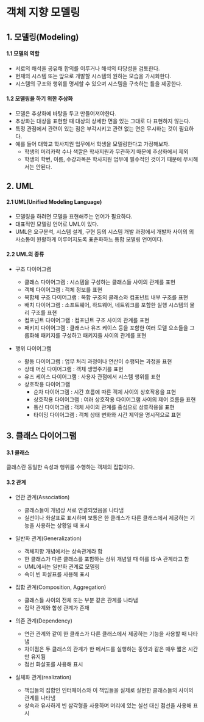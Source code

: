 # 객체 지향 모델링

## 1. 모델링(Modeling)

#### 1.1 모델의 역할

- 서로의 해석을 공유해 합의를 이루거나 해석의 타당성을 검토한다.
- 현재의 시스템 또는 앞으로 개발할 시스템의 원하는 모습을 가시화한다.
- 시스템의 구조와 행위를 명세할 수 있으며 시스템을 구축하는 틀을 제공한다.

#### 1.2 모델링을 하기 위한 추상화

- 모델은 추상화에 바탕을 두고 만들어져야한다.
- 추상화는 대상을 표현할 때 대상의 상세한 면을 있는 그대로 다 표현하지 않는다.
- 특정 관점에서 관련이 있는 점은 부각시키고 관련 없는 면은 무시하는 것이 필요하다.
- 예를 들어 대학교 학사지원 업무에서 학생을 모델링한다고 가정해보자.
    - 학생의 머리카락 수나 색깔은 학사지원과 무관하기 때문에 추상화에서 제외
    - 학생의 학번, 이름, 수강과목은 학사지원 업무에 필수적인 것이기 때문에 무시해서는 안된다.

## 2. UML

#### 2.1 UML(Unified Modeling Language)
- 모델링을 하려면 모델을 표현해주는 언어가 필요하다. 
- 대표적인 모델링 언어로 UML이 있다. 
- UML은 요구분석, 시스템 설계, 구현 등의 시스템 개발 과정에서 개발자 사이의 의사소통이 원활하게 이루어지도록 표준화하느 통합 모델링 언어이다.

#### 2.2 UML의 종류

- 구조 다이어그램
    - 클래스 다이어그램 : 시스템을 구성하는 클래스들 사이의 관계를 표현
    - 객체 다이어그램 : 객체 정보를 표현
    - 복합체 구조 다이어그램 : 복합 구조의 클래스와 컴포넌트 내부 구조를 표현
    - 배치 다이어그램 : 소프트웨어, 하드웨어, 네트워크를 포함한 실행 시스템의 물리 구조를 표현
    - 컴포넌트 다이어그램 : 컴포넌트 구조 사이의 관계를 표현
    - 패키지 다이어그램 : 클래스나 유즈 케이스 등을 포함한 여러 모델 요소들을 그룹화해 패키지를 구성하고 패키지들 사이의 관계를 표현

- 행위 다이어그램
    - 활동 다이어그램 : 업무 처리 과정이나 연산이 수행되는 과정을 표현
    - 상태 머신 다이어그램 : 객체 생명주기를 표현
    - 유즈 케이스 다이어그램 : 사용자 관점에서 시스템 행위를 표현
    - 상호작용 다이어그램
        - 순차 다이어그램 : 시간 흐름에 따른 객체 사이의 상호작용을 표현
        - 상호작용 다이어그램 : 여러 상호작용 다이어그램 사이의 제어 흐름을 표현
        - 통신 다이어그램 : 객체 사이의 관계를 중심으로 상호작용을 표현
        - 타이밍 다이어그램 : 객체 상태 변화와 시간 제약을 명시적으로 표현

## 3. 클래스 다이어그램

#### 3.1 클래스
클래스란 동일한 속성과 행위를 수행하는 객체의 집합이다.

#### 3.2 관계
- 연관 관계(Association)
    - 클래스들이 개념상 서로 연결되었음을 나타냄
    - 실선이나 화살표로 표시하며 보통은 한 클래스가 다른 클래스에서 제공하는 기능을 사용하는 상황일 때 표시

- 일반화 관계(Generalization)
    - 객체지향 개념에서는 상속관계라 함
    - 한 클래스가 다른 클래스를 포함하는 상위 개념일 때 이를 IS-A 관계라고 함 
    - UML에서는 일반화 관계로 모델링
    - 속이 빈 화살표를 사용해 표시

- 집합 관계(Composition, Aggregation)
    - 클래스들 사이의 전체 또는 부분 같은 관계를 나타냄
    - 집약 관계와 합성 관계가 존재

- 의존 관계(Dependency)
    - 연관 관계와 같이 한 클래스가 다른 클래스에서 제공하는 기능을 사용할 때 나타냄
    - 차이점은 두 클래스의 관계가 한 메서드를 실행하는 동안과 같은 매우 짧은 시간만 유지됨
    - 점선 화살표를 사용해 표시

- 실체화 관계(realization)
    - 책임들의 집합인 인터페이스와 이 책임들을 실제로 실현한 클래스들의 사이의 관계를 나타냄
    - 상속과 유사하게 빈 삼각형을 사용하며 머리에 있는 실선 대신 점선을 사용해 표시

